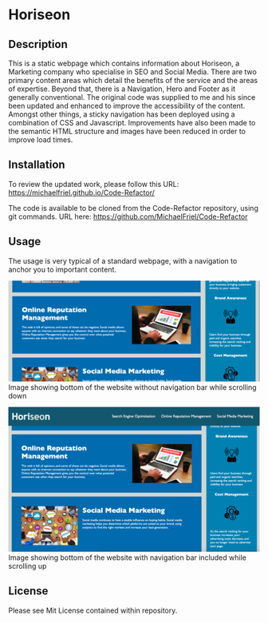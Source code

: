 # Horiseon

## Description 

This is a static webpage which contains information about Horiseon, a Marketing company who specialise in SEO and Social Media. There are two primary content areas which detail the benefits of the service and the areas of expertise. Beyond that, there is a Navigation, Hero and Footer as it generally conventional. 
The original code was supplied to me and his since been updated and enhanced to improve the accessibility of the content. Amongst other things, a sticky navigation has been deployed using a combination of CSS and Javascript. Improvements have also been made to the semantic HTML structure and images have been reduced in order to improve load times.

## Installation

To review the updated work, please follow this URL: https://michaelfriel.github.io/Code-Refactor/

The code is available to be cloned from the Code-Refactor repository, using git commands. URL here: https://github.com/MichaelFriel/Code-Refactor

## Usage

The usage is very typical of a standard webpage, with a navigation to anchor you to important content. 

![Image showing bottom of the website without navigation bar while scrolling down](image.png)
Image showing bottom of the website without navigation bar while scrolling down

![Image showing bottom of the website with navigation bar included while scrolling up](image-1.png)
Image showing bottom of the website with navigation bar included while scrolling up

## License

Please see Mit License contained within repository.